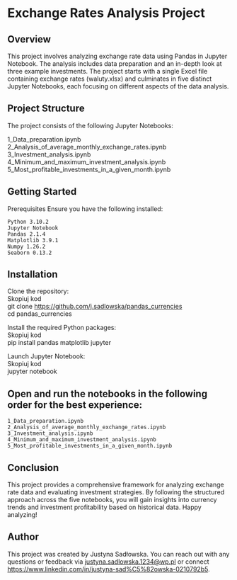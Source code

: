 # Exchange Rates Analysis Project

## Overview
This project involves analyzing exchange rate data using Pandas in Jupyter Notebook. The analysis includes data preparation and an in-depth look at three example investments. The project starts with a single Excel file containing exchange rates (waluty.xlsx) and culminates in five distinct Jupyter Notebooks, each focusing on different aspects of the data analysis.

## Project Structure
The project consists of the following Jupyter Notebooks:

1_Data_preparation.ipynb  
2_Analysis_of_average_monthly_exchange_rates.ipynb  
3_Investment_analysis.ipynb  
4_Minimum_and_maximum_investment_analysis.ipynb  
5_Most_profitable_investments_in_a_given_month.ipynb

## Getting Started
Prerequisites
Ensure you have the following installed:

    Python 3.10.2  
    Jupyter Notebook  
    Pandas 2.1.4  
    Matplotlib 3.9.1  
    Numpy 1.26.2  
    Seaborn 0.13.2

## Installation
Clone the repository:  
  Skopiuj kod  
      git clone https://github.com/j.sadlowska/pandas_currencies  
      cd pandas_currencies  
      
Install the required Python packages:  
  Skopiuj kod  
      pip install pandas matplotlib jupyter  
      
Launch Jupyter Notebook:  
  Skopiuj kod  
      jupyter notebook

## Open and run the notebooks in the following order for the best experience:  
    1_Data_preparation.ipynb  
    2_Analysis_of_average_monthly_exchange_rates.ipynb  
    3_Investment_analysis.ipynb  
    4_Minimum_and_maximum_investment_analysis.ipynb  
    5_Most_profitable_investments_in_a_given_month.ipynb

## Conclusion
This project provides a comprehensive framework for analyzing exchange rate data and evaluating investment strategies. By following the structured approach across the five notebooks, you will gain insights into currency trends and investment profitability based on historical data. Happy analyzing!

## Author
This project was created by Justyna Sadłowska. You can reach out with any questions or feedback via justyna.sadlowska.1234@wp.pl or connect https://www.linkedin.com/in/justyna-sad%C5%82owska-0210792b5.


